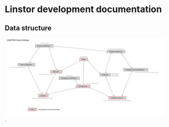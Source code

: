 # Linstor development documentation

## Data structure

![Diagram](./entity-relationship-diagram.svg "Entity relationship diagram").
